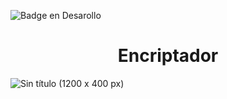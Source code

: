 ![Badge en Desarollo](https://img.shields.io/badge/STATUS-EN%20DESAROLLO-green)
<h1 align="center"> Encriptador </h1>


![Sin título (1200 x 400 px)](https://github.com/user-attachments/assets/a8502f29-0ab8-4659-8886-1ce21c0247cb)
